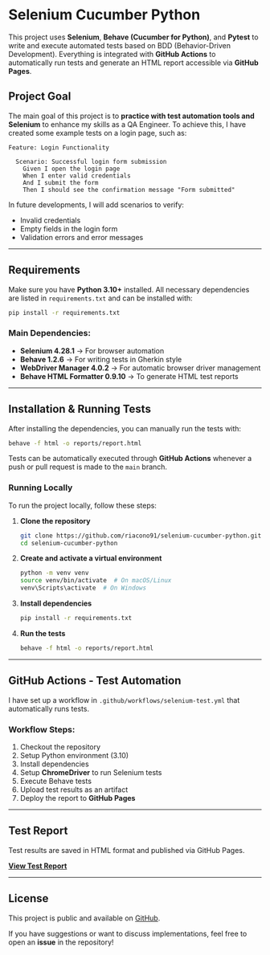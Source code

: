 # Selenium Cucumber Python

This project uses **Selenium**, **Behave (Cucumber for Python)**, and **Pytest** to write and execute automated tests based on BDD (Behavior-Driven Development). Everything is integrated with **GitHub Actions** to automatically run tests and generate an HTML report accessible via **GitHub Pages**.

## Project Goal
The main goal of this project is to **practice with test automation tools and Selenium** to enhance my skills as a QA Engineer. To achieve this, I have created some example tests on a login page, such as:

```gherkin
Feature: Login Functionality

  Scenario: Successful login form submission
    Given I open the login page
    When I enter valid credentials
    And I submit the form
    Then I should see the confirmation message "Form submitted"
```

In future developments, I will add scenarios to verify:
- Invalid credentials
- Empty fields in the login form
- Validation errors and error messages

---

## Requirements
Make sure you have **Python 3.10+** installed. All necessary dependencies are listed in `requirements.txt` and can be installed with:

```sh
pip install -r requirements.txt
```

### Main Dependencies:
- **Selenium 4.28.1** → For browser automation
- **Behave 1.2.6** → For writing tests in Gherkin style
- **WebDriver Manager 4.0.2** → For automatic browser driver management
- **Behave HTML Formatter 0.9.10** → To generate HTML test reports

---

## Installation & Running Tests
After installing the dependencies, you can manually run the tests with:

```sh
behave -f html -o reports/report.html
```

Tests can be automatically executed through **GitHub Actions** whenever a push or pull request is made to the `main` branch.

### Running Locally
To run the project locally, follow these steps:

1. **Clone the repository**
   ```sh
   git clone https://github.com/riacono91/selenium-cucumber-python.git
   cd selenium-cucumber-python
   ```
2. **Create and activate a virtual environment**
   ```sh
   python -m venv venv
   source venv/bin/activate  # On macOS/Linux
   venv\Scripts\activate  # On Windows
   ```
3. **Install dependencies**
   ```sh
   pip install -r requirements.txt
   ```
4. **Run the tests**
   ```sh
   behave -f html -o reports/report.html
   ```

---

## GitHub Actions - Test Automation
I have set up a workflow in `.github/workflows/selenium-test.yml` that automatically runs tests.

### Workflow Steps:
1. Checkout the repository
2. Setup Python environment (3.10)
3. Install dependencies
4. Setup **ChromeDriver** to run Selenium tests
5. Execute Behave tests
6. Upload test results as an artifact
7. Deploy the report to **GitHub Pages**

---

## Test Report
Test results are saved in HTML format and published via GitHub Pages.

**[View Test Report](https://riacono91.github.io/selenium-cucumber-python/report.html)**

---

## License
This project is public and available on [GitHub](https://github.com/riacono91/selenium-cucumber-python).

If you have suggestions or want to discuss implementations, feel free to open an **issue** in the repository!

